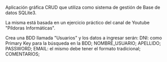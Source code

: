 Aplicación gráfica CRUD que utiliza como sistema de gestión de Base de datos SQLite3.

La misma está basada en un ejercicio práctico del canal de Youtube "Píldoras Informáticas".

Crea una BDD llamada "Usuarios" y los datos a ingresar serán:
  DNI: como Primary Key para la búsqueda en la BDD;
  NOMBRE_USUARIO;
  APELLIDO;
  PASSWORD;
  EMAIL: el mismo debe tener el formato tradicional;
  COMENTARIOS;
